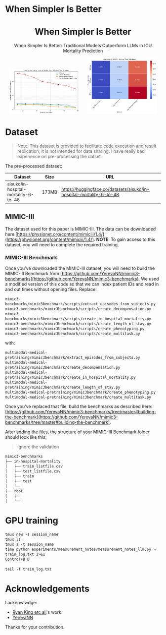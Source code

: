 # When Simpler Is Better

<p align="center">
    <h1 align="center">
        When Simpler Is Better
    </h1>
     <p align="center">When Simpler Is Better: Traditional Models Outperform LLMs in ICU Mortality Prediction</p>
</p>

<p align="center">
  <img src="./imgs/training_time.png" alt="Image 1 Description" width="45%" style="display: inline-block; margin: 0 2%;" />
  <img src="./imgs/result_of_evaluation_ds.png" alt="Image 2 Description" width="45%" style="display: inline-block; margin: 0 2%;" />
</p>


# Dataset

> Note: This dataset is provided to facilitate code execution and result replication; it is not intended for data sharing. I have really bad experience on pre-processing the datset.

The pre-processed dataset:

|Dataset|Size|URL|
|---|---|---|
|aisuko/in-hospital-mortality-6-to-48|173MB|https://huggingface.co/datasets/aisuko/in-hospital-mortality-6-to-48|


## MIMIC-III

The dataset used for this paper is MIMIC-III. The data can be downloaded here [https://physionet.org/content/mimiciii/1.4/](https://physionet.org/content/mimiciii/1.4/). **NOTE**: To gain access to this dataset, you will need to complete the required training. 

### MIMIC-III Benchmark

Once you've downloaded the MIMIC-III dataset, you will need to build the MIMIC-III Benchmark from [https://github.com/YerevaNN/mimic3-benchmarks](https://github.com/YerevaNN/mimic3-benchmarks). We used a modified version of this code so that we can index patient IDs and read in and out times without opening files. Replace:

```
mimic3-benchmarks/mimic3benchmark/scripts/extract_episodes_from_subjects.py
mimic3-benchmarks/mimic3benchmark/scripts/create_decompensation.py
mimic3-benchmarks/mimic3benchmark/scripts/create_in_hospital_mortality.py
mimic3-benchmarks/mimic3benchmark/scripts/create_length_of_stay.py
mimic3-benchmarks/mimic3benchmark/scripts/create_phenotyping.py
mimic3-benchmarks/mimic3benchmark/scripts/create_multitask.py
```

with:

```
multimodal-medical-pretraining/mimic3benchmark/extract_episodes_from_subjects.py
multimodal-medical-pretraining/mimic3benchmark/create_decompensation.py
multimodal-medical-pretraining/mimic3benchmark/create_in_hospital_mortality.py
multimodal-medical-pretraining/mimic3benchmark/create_length_of_stay.py
multimodal-medical-pretraining/mimic3benchmark/create_phenotyping.py
multimodal-medical-pretraining/mimic3benchmark/create_multitask.py
```

Once you've replaced that file, build the benchmarks as described here: [https://github.com/YerevaNN/mimic3-benchmarks/tree/master#building-the-benchmark](https://github.com/YerevaNN/mimic3-benchmarks/tree/master#building-the-benchmark).



After adding the files, the structure of your MIMIC-III Benchmark folder should look like this:

> ignore the validation

```
mimic3-benchmarks
├── in-hospital-mortality
│   ├── train_listfile.csv
│   ├── test_listfile.csv
│   ├── train
│   ├── test
│   └── 
├── root
│   ├── 
│   └── 
```


# GPU training

```
tmux new -s session_name
tmux ls
tmux a -t session_name
time python experiments/measurement_notes/measurement_notes_llm.py > train_log.txt 2>&1
Control+B D

tail -f train_log.txt
```

# Acknowledgements

I acknowlwdge:
* [Ryan King etc al.](https://github.com/kingrc15/multimodal-clinical-pretraining)'s work. 
* [YerevaNN](https://github.com/YerevaNN/mimic3-benchmarks)

Thanks for your contribution.
